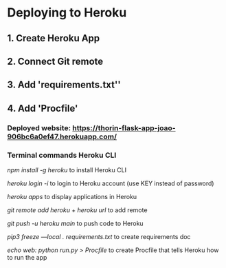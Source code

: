 # Deploying to Heroku

## 1. Create Heroku App

## 2. Connect Git remote

## 3. Add 'requirements.txt''

## 4. Add 'Procfile'

### Deployed website: https://thorin-flask-app-joao-906bc6a0ef47.herokuapp.com/

### Terminal commands Heroku CLI

*npm install -g heroku* to install Heroku CLI

*heroku login -i* to login to Heroku account (use KEY instead of password)

*heroku apps* to display applications in Heroku

*git remote add heroku + heroku url* to add remote

*git push -u heroku main* to push code to Heroku

*pip3 freeze —local . requirements.txt* to create requirements doc

*echo web: python run.py > Procfile* to create Procfile that tells Heroku how to run the app
